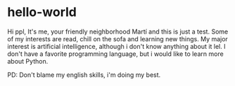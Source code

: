 # hello-world


Hi ppl,
It's me, your friendly neighborhood Martí and this is just a test. Some of my interests are read, chill on the sofa and learning new things. My major interest is artificial intelligence, although i don't know anything about it lel. I don't have a favorite programming language, but i would like to learn more about Python.

PD: Don't blame my english skills, i'm doing my best.



